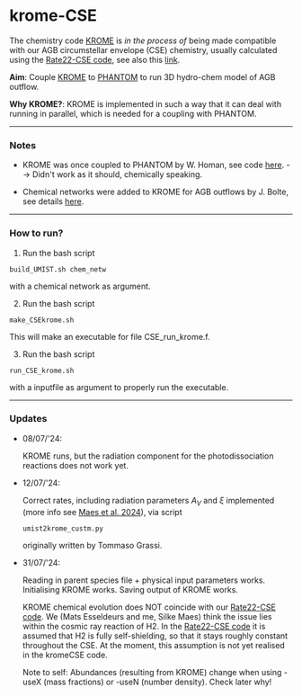# krome-CSE
The chemistry code [KROME](https://kromepackage.org/) is *in the process of* being made compatible with our AGB circumstellar envelope (CSE) chemistry, usually calculated using the [Rate22-CSE code](https://github.com/MarieVdS/rate22_cse_code), see also this [link](http://udfa.ajmarkwick.net/index.php?mode=downloads).

**Aim**: Couple [KROME](https://bitbucket.org/tgrassi/krome/) to [PHANTOM](https://github.com/danieljprice/phantom/tree/master) to run 3D hydro-chem model of AGB outflow. 

**Why KROME?**: KROME is implemented in such a way that it can deal with running in parallel, which is needed for a coupling with PHANTOM.

---
### Notes

- KROME was once coupled to PHANTOM by W. Homan, see code [here](https://github.com/danieljprice/phantom/blob/master/src/main/krome.f90). --> Didn't work as it should, chemically speaking.

- Chemical networks were added to KROME for AGB outflows by J. Bolte, see details [here](https://github.com/IvS-KULeuven/KROME).

---

### How to run?
1. Run the bash script 
```
build_UMIST.sh chem_netw
```
with a chemical network as argument. 

2. Run the bash script 
```
make_CSEkrome.sh
```
This will make an executable for file CSE_run_krome.f.

3. Run the bash script 
```
run_CSE_krome.sh
```
 with a inputfile as argument to properly run the executable.

---

### Updates

- 08/07/'24:
    
    KROME runs, but the radiation component for the photodissociation reactions does not work yet. 

- 12/07/'24:

    Correct rates, including radiation parameters $A_V$ and $\xi$ implemented (more info see [Maes et al. 2024](https://ui.adsabs.harvard.edu/abs/2024ApJ...969...79M/abstract)), via script 
    ```
    umist2krome_custm.py
    ```
    originally written by Tommaso Grassi.

- 31/07/'24:

    Reading in parent species file + physical input parameters works. Initialising KROME works. Saving output of KROME works. 

    KROME chemical evolution does NOT coincide with our [Rate22-CSE code](https://github.com/MarieVdS/rate22_cse_code). We (Mats Esseldeurs and me, Silke Maes) think the issue lies within the cosmic ray reaction of H2. In the [Rate22-CSE code](https://github.com/MarieVdS/rate22_cse_code) it is assumed that H2 is fully self-shielding, so that it stays roughly constant throughout the CSE. At the moment, this assumption is not yet realised in the kromeCSE code.

    Note to self:
    Abundances (resulting from KROME) change when using -useX (mass fractions) or -useN (number density). Check later why!
